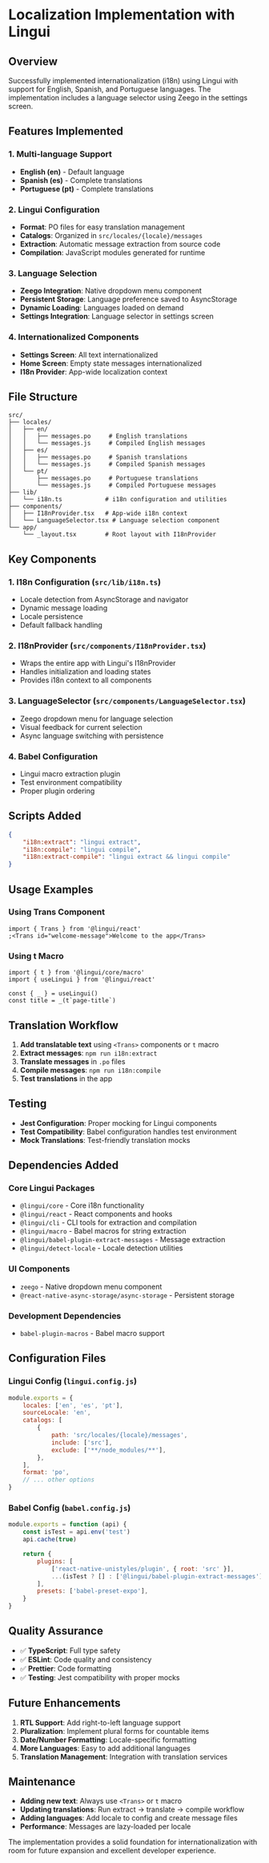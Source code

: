 # Localization Implementation with Lingui

## Overview

Successfully implemented internationalization (i18n) using Lingui with support for English, Spanish, and Portuguese languages. The implementation includes a language selector using Zeego in the settings screen.

## Features Implemented

### 1. **Multi-language Support**

- **English (en)** - Default language
- **Spanish (es)** - Complete translations
- **Portuguese (pt)** - Complete translations

### 2. **Lingui Configuration**

- **Format**: PO files for easy translation management
- **Catalogs**: Organized in `src/locales/{locale}/messages`
- **Extraction**: Automatic message extraction from source code
- **Compilation**: JavaScript modules generated for runtime

### 3. **Language Selection**

- **Zeego Integration**: Native dropdown menu component
- **Persistent Storage**: Language preference saved to AsyncStorage
- **Dynamic Loading**: Languages loaded on demand
- **Settings Integration**: Language selector in settings screen

### 4. **Internationalized Components**

- **Settings Screen**: All text internationalized
- **Home Screen**: Empty state messages internationalized
- **I18n Provider**: App-wide localization context

## File Structure

```
src/
├── locales/
│   ├── en/
│   │   ├── messages.po     # English translations
│   │   └── messages.js     # Compiled English messages
│   ├── es/
│   │   ├── messages.po     # Spanish translations
│   │   └── messages.js     # Compiled Spanish messages
│   └── pt/
│       ├── messages.po     # Portuguese translations
│       └── messages.js     # Compiled Portuguese messages
├── lib/
│   └── i18n.ts            # i18n configuration and utilities
├── components/
│   ├── I18nProvider.tsx   # App-wide i18n context
│   └── LanguageSelector.tsx # Language selection component
└── app/
    └── _layout.tsx        # Root layout with I18nProvider
```

## Key Components

### 1. **I18n Configuration (`src/lib/i18n.ts`)**

- Locale detection from AsyncStorage and navigator
- Dynamic message loading
- Locale persistence
- Default fallback handling

### 2. **I18nProvider (`src/components/I18nProvider.tsx`)**

- Wraps the entire app with Lingui's I18nProvider
- Handles initialization and loading states
- Provides i18n context to all components

### 3. **LanguageSelector (`src/components/LanguageSelector.tsx`)**

- Zeego dropdown menu for language selection
- Visual feedback for current selection
- Async language switching with persistence

### 4. **Babel Configuration**

- Lingui macro extraction plugin
- Test environment compatibility
- Proper plugin ordering

## Scripts Added

```json
{
	"i18n:extract": "lingui extract",
	"i18n:compile": "lingui compile",
	"i18n:extract-compile": "lingui extract && lingui compile"
}
```

## Usage Examples

### Using Trans Component

```tsx
import { Trans } from '@lingui/react'
;<Trans id="welcome-message">Welcome to the app</Trans>
```

### Using t Macro

```tsx
import { t } from '@lingui/core/macro'
import { useLingui } from '@lingui/react'

const { _ } = useLingui()
const title = _(t`page-title`)
```

## Translation Workflow

1. **Add translatable text** using `<Trans>` components or `t` macro
2. **Extract messages**: `npm run i18n:extract`
3. **Translate messages** in `.po` files
4. **Compile messages**: `npm run i18n:compile`
5. **Test translations** in the app

## Testing

- **Jest Configuration**: Proper mocking for Lingui components
- **Test Compatibility**: Babel configuration handles test environment
- **Mock Translations**: Test-friendly translation mocks

## Dependencies Added

### Core Lingui Packages

- `@lingui/core` - Core i18n functionality
- `@lingui/react` - React components and hooks
- `@lingui/cli` - CLI tools for extraction and compilation
- `@lingui/macro` - Babel macros for string extraction
- `@lingui/babel-plugin-extract-messages` - Message extraction
- `@lingui/detect-locale` - Locale detection utilities

### UI Components

- `zeego` - Native dropdown menu component
- `@react-native-async-storage/async-storage` - Persistent storage

### Development Dependencies

- `babel-plugin-macros` - Babel macro support

## Configuration Files

### Lingui Config (`lingui.config.js`)

```javascript
module.exports = {
	locales: ['en', 'es', 'pt'],
	sourceLocale: 'en',
	catalogs: [
		{
			path: 'src/locales/{locale}/messages',
			include: ['src'],
			exclude: ['**/node_modules/**'],
		},
	],
	format: 'po',
	// ... other options
}
```

### Babel Config (`babel.config.js`)

```javascript
module.exports = function (api) {
	const isTest = api.env('test')
	api.cache(true)

	return {
		plugins: [
			['react-native-unistyles/plugin', { root: 'src' }],
			...(isTest ? [] : ['@lingui/babel-plugin-extract-messages']),
		],
		presets: ['babel-preset-expo'],
	}
}
```

## Quality Assurance

- ✅ **TypeScript**: Full type safety
- ✅ **ESLint**: Code quality and consistency
- ✅ **Prettier**: Code formatting
- ✅ **Testing**: Jest compatibility with proper mocks

## Future Enhancements

1. **RTL Support**: Add right-to-left language support
2. **Pluralization**: Implement plural forms for countable items
3. **Date/Number Formatting**: Locale-specific formatting
4. **More Languages**: Easy to add additional languages
5. **Translation Management**: Integration with translation services

## Maintenance

- **Adding new text**: Always use `<Trans>` or `t` macro
- **Updating translations**: Run extract → translate → compile workflow
- **Adding languages**: Add locale to config and create message files
- **Performance**: Messages are lazy-loaded per locale

The implementation provides a solid foundation for internationalization with room for future expansion and excellent developer experience.
